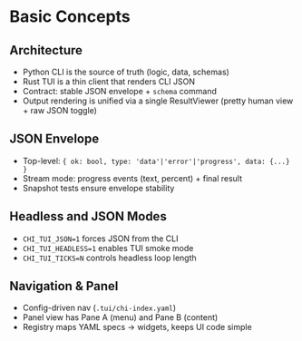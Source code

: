 # Basic Concepts

## Architecture
- Python CLI is the source of truth (logic, data, schemas)
- Rust TUI is a thin client that renders CLI JSON
- Contract: stable JSON envelope + `schema` command
- Output rendering is unified via a single ResultViewer (pretty human view + raw JSON toggle)

## JSON Envelope
- Top-level: `{ ok: bool, type: 'data'|'error'|'progress', data: {...} }`
- Stream mode: progress events (text, percent) + final result
- Snapshot tests ensure envelope stability

## Headless and JSON Modes
- `CHI_TUI_JSON=1` forces JSON from the CLI
- `CHI_TUI_HEADLESS=1` enables TUI smoke mode
- `CHI_TUI_TICKS=N` controls headless loop length

## Navigation & Panel
- Config-driven nav (`.tui/chi-index.yaml`)
- Panel view has Pane A (menu) and Pane B (content)
- Registry maps YAML specs → widgets, keeps UI code simple
